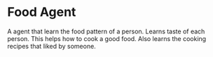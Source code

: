 # Food Agent

A agent that learn the food pattern of a person. Learns taste of each person.
This helps how to cook a good food. 
Also learns the cooking recipes that liked by someone.